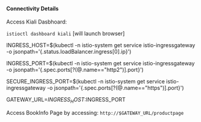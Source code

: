 
#### Connectivity Details

Access Kiali Dasbhoard:

`istioctl dashboard kiali` [will launch browser]

INGRESS_HOST=$(kubectl -n istio-system get service istio-ingressgateway -o jsonpath='{.status.loadBalancer.ingress[0].ip}')

INGRESS_PORT=$(kubectl -n istio-system get service istio-ingressgateway -o jsonpath='{.spec.ports[?(@.name=="http2")].port}')

SECURE_INGRESS_PORT=$(kubectl -n istio-system get service istio-ingressgateway -o jsonpath='{.spec.ports[?(@.name=="https")].port}')

GATEWAY_URL=$INGRESS_HOST:$INGRESS_PORT

Access BookInfo Page by accessing:
`http://$GATEWAY_URL/productpage`
